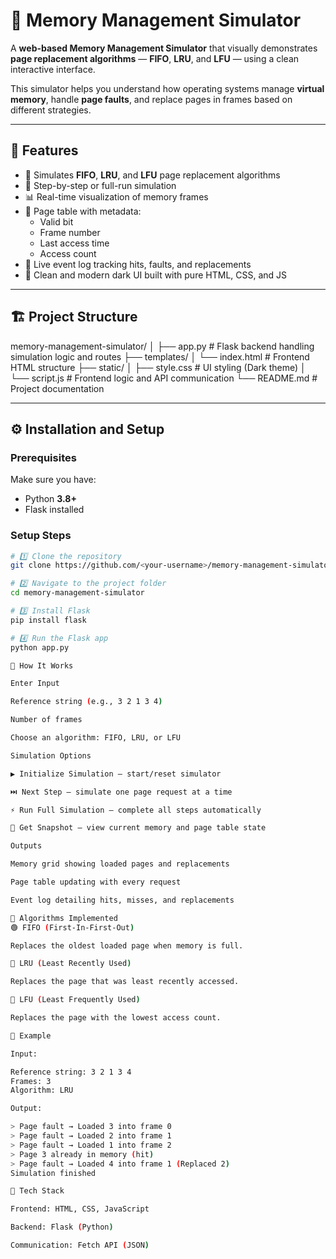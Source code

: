# 🧠 Memory Management Simulator

A **web-based Memory Management Simulator** that visually demonstrates **page replacement algorithms** — **FIFO**, **LRU**, and **LFU** — using a clean interactive interface.

This simulator helps you understand how operating systems manage **virtual memory**, handle **page faults**, and replace pages in frames based on different strategies.

---

## 🚀 Features

- 🔁 Simulates **FIFO**, **LRU**, and **LFU** page replacement algorithms  
- 🧩 Step-by-step or full-run simulation  
- 📊 Real-time visualization of memory frames  
- 🧮 Page table with metadata:
  - Valid bit  
  - Frame number  
  - Last access time  
  - Access count  
- 💬 Live event log tracking hits, faults, and replacements  
- 🌈 Clean and modern dark UI built with pure HTML, CSS, and JS  

---

## 🏗️ Project Structure

memory-management-simulator/
│
├── app.py # Flask backend handling simulation logic and routes
├── templates/
│ └── index.html # Frontend HTML structure
├── static/
│ ├── style.css # UI styling (Dark theme)
│ └── script.js # Frontend logic and API communication
└── README.md # Project documentation



---

## ⚙️ Installation and Setup

### Prerequisites
Make sure you have:
- Python **3.8+**
- Flask installed

### Setup Steps

```bash
# 1️⃣ Clone the repository
git clone https://github.com/<your-username>/memory-management-simulator.git

# 2️⃣ Navigate to the project folder
cd memory-management-simulator

# 3️⃣ Install Flask
pip install flask

# 4️⃣ Run the Flask app
python app.py

🧮 How It Works

Enter Input

Reference string (e.g., 3 2 1 3 4)

Number of frames

Choose an algorithm: FIFO, LRU, or LFU

Simulation Options

▶️ Initialize Simulation — start/reset simulator

⏭️ Next Step — simulate one page request at a time

⚡ Run Full Simulation — complete all steps automatically

📸 Get Snapshot — view current memory and page table state

Outputs

Memory grid showing loaded pages and replacements

Page table updating with every request

Event log detailing hits, misses, and replacements

🧩 Algorithms Implemented
🟢 FIFO (First-In-First-Out)

Replaces the oldest loaded page when memory is full.

🔵 LRU (Least Recently Used)

Replaces the page that was least recently accessed.

🔴 LFU (Least Frequently Used)

Replaces the page with the lowest access count.

📸 Example

Input:

Reference string: 3 2 1 3 4
Frames: 3
Algorithm: LRU

Output:

> Page fault → Loaded 3 into frame 0
> Page fault → Loaded 2 into frame 1
> Page fault → Loaded 1 into frame 2
> Page 3 already in memory (hit)
> Page fault → Loaded 4 into frame 1 (Replaced 2)
Simulation finished

🧰 Tech Stack

Frontend: HTML, CSS, JavaScript

Backend: Flask (Python)

Communication: Fetch API (JSON)
